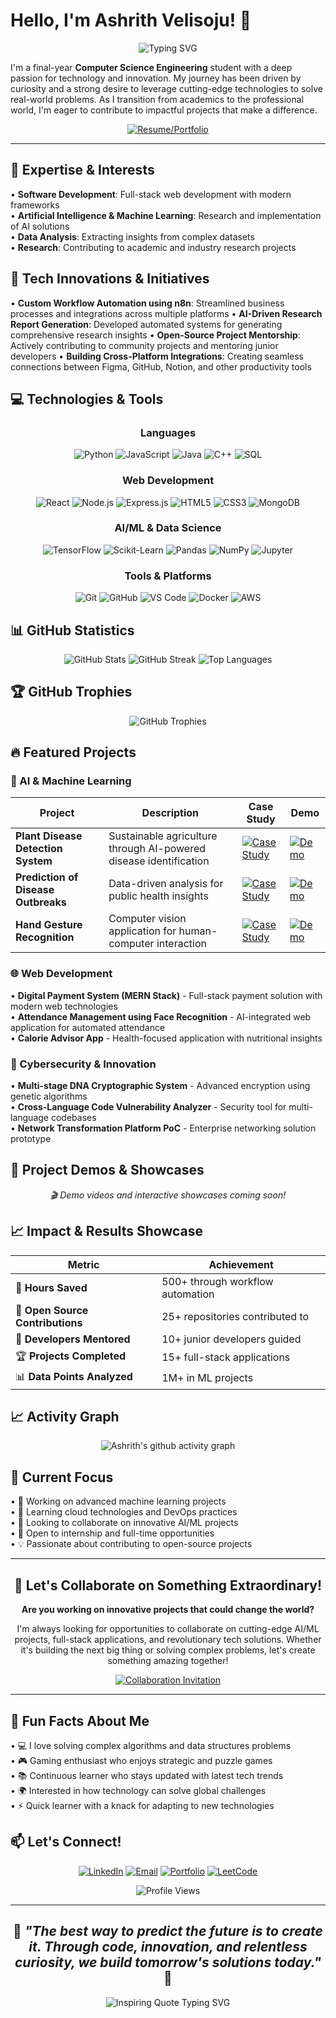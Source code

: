 # Hello, I'm Ashrith Velisoju! 👋

<div align="center">
  <img src="https://readme-typing-svg.herokuapp.com?font=Fira+Code&pause=1000&color=36BCF7&width=435&lines=Computer+Science+Engineering+Student;AI+%26+ML+Enthusiast;Full-Stack+Developer;Innovation+Driven+Problem+Solver" alt="Typing SVG" />
</div>

I'm a final-year **Computer Science Engineering** student with a deep passion for technology and innovation. My journey has been driven by curiosity and a strong desire to leverage cutting-edge technologies to solve real-world problems. As I transition from academics to the professional world, I'm eager to contribute to impactful projects that make a difference.

<div align="center">
  
[![Resume/Portfolio](https://img.shields.io/badge/📄_Interactive_Resume-Download_Now-blue?style=for-the-badge&logo=adobe-acrobat-reader&logoColor=white)](https://ashrithvelisoju.github.io/)
  
</div>

---

## 🚀 Expertise & Interests

• **Software Development**: Full-stack web development with modern frameworks  
• **Artificial Intelligence & Machine Learning**: Research and implementation of AI solutions  
• **Data Analysis**: Extracting insights from complex datasets  
• **Research**: Contributing to academic and industry research projects

## 🔬 Tech Innovations & Initiatives

• **Custom Workflow Automation using n8n**: Streamlined business processes and integrations across multiple platforms
• **AI-Driven Research Report Generation**: Developed automated systems for generating comprehensive research insights
• **Open-Source Project Mentorship**: Actively contributing to community projects and mentoring junior developers
• **Building Cross-Platform Integrations**: Creating seamless connections between Figma, GitHub, Notion, and other productivity tools

## 💻 Technologies & Tools

<div align="center">

### Languages
![Python](https://img.shields.io/badge/Python-3776AB?style=for-the-badge&logo=python&logoColor=white)
![JavaScript](https://img.shields.io/badge/JavaScript-F7DF1E?style=for-the-badge&logo=javascript&logoColor=black)
![Java](https://img.shields.io/badge/Java-ED8B00?style=for-the-badge&logo=openjdk&logoColor=white)
![C++](https://img.shields.io/badge/C%2B%2B-00599C?style=for-the-badge&logo=c%2B%2B&logoColor=white)
![SQL](https://img.shields.io/badge/SQL-4479A1?style=for-the-badge&logo=mysql&logoColor=white)

### Web Development
![React](https://img.shields.io/badge/React-20232A?style=for-the-badge&logo=react&logoColor=61DAFB)
![Node.js](https://img.shields.io/badge/Node.js-339933?style=for-the-badge&logo=nodedotjs&logoColor=white)
![Express.js](https://img.shields.io/badge/Express.js-000000?style=for-the-badge&logo=express&logoColor=white)
![HTML5](https://img.shields.io/badge/HTML5-E34F26?style=for-the-badge&logo=html5&logoColor=white)
![CSS3](https://img.shields.io/badge/CSS3-1572B6?style=for-the-badge&logo=css3&logoColor=white)
![MongoDB](https://img.shields.io/badge/MongoDB-47A248?style=for-the-badge&logo=mongodb&logoColor=white)

### AI/ML & Data Science
![TensorFlow](https://img.shields.io/badge/TensorFlow-FF6F00?style=for-the-badge&logo=tensorflow&logoColor=white)
![Scikit-Learn](https://img.shields.io/badge/scikit_learn-F7931E?style=for-the-badge&logo=scikit-learn&logoColor=white)
![Pandas](https://img.shields.io/badge/Pandas-150458?style=for-the-badge&logo=pandas&logoColor=white)
![NumPy](https://img.shields.io/badge/NumPy-013243?style=for-the-badge&logo=numpy&logoColor=white)
![Jupyter](https://img.shields.io/badge/Jupyter-F37626?style=for-the-badge&logo=jupyter&logoColor=white)

### Tools & Platforms
![Git](https://img.shields.io/badge/Git-F05032?style=for-the-badge&logo=git&logoColor=white)
![GitHub](https://img.shields.io/badge/GitHub-181717?style=for-the-badge&logo=github&logoColor=white)
![VS Code](https://img.shields.io/badge/VS_Code-007ACC?style=for-the-badge&logo=visual-studio-code&logoColor=white)
![Docker](https://img.shields.io/badge/Docker-2496ED?style=for-the-badge&logo=docker&logoColor=white)
![AWS](https://img.shields.io/badge/AWS-232F3E?style=for-the-badge&logo=amazon-aws&logoColor=white)

</div>

## 📊 GitHub Statistics

<div align="center">
  <img src="https://github-readme-stats.vercel.app/api?username=ashrithvelisoju&show_icons=true&theme=radical" alt="GitHub Stats"/>
  <img src="https://github-readme-streak-stats.herokuapp.com/?user=ashrithvelisoju&theme=radical" alt="GitHub Streak"/>
  <img src="https://github-readme-stats.vercel.app/api/top-langs/?username=ashrithvelisoju&layout=compact&theme=radical" alt="Top Languages"/>
</div>

## 🏆 GitHub Trophies

<div align="center">
  <img src="https://github-profile-trophy.vercel.app/?username=ashrithvelisoju&theme=radical&row=1&column=7" alt="GitHub Trophies"/>
</div>

## 🔥 Featured Projects

### 🤖 AI & Machine Learning

| Project | Description | Case Study | Demo |
|---------|-------------|------------|------|
| **Plant Disease Detection System** | Sustainable agriculture through AI-powered disease identification | [![Case Study](https://img.shields.io/badge/📖_Read_Case_Study-blue?style=flat-square)](#) | [![Demo](https://img.shields.io/badge/🚀_Live_Demo-green?style=flat-square)](#) |
| **Prediction of Disease Outbreaks** | Data-driven analysis for public health insights | [![Case Study](https://img.shields.io/badge/📖_Read_Case_Study-blue?style=flat-square)](#) | [![Demo](https://img.shields.io/badge/🚀_Live_Demo-green?style=flat-square)](#) |
| **Hand Gesture Recognition** | Computer vision application for human-computer interaction | [![Case Study](https://img.shields.io/badge/📖_Read_Case_Study-blue?style=flat-square)](#) | [![Demo](https://img.shields.io/badge/🚀_Live_Demo-green?style=flat-square)](#) |

### 🌐 Web Development

• **Digital Payment System (MERN Stack)** - Full-stack payment solution with modern web technologies  
• **Attendance Management using Face Recognition** - AI-integrated web application for automated attendance  
• **Calorie Advisor App** - Health-focused application with nutritional insights

### 🔐 Cybersecurity & Innovation

• **Multi-stage DNA Cryptographic System** - Advanced encryption using genetic algorithms  
• **Cross-Language Code Vulnerability Analyzer** - Security tool for multi-language codebases  
• **Network Transformation Platform PoC** - Enterprise networking solution prototype

## 🎯 Project Demos & Showcases

<div align="center">
  
*🎬 Demo videos and interactive showcases coming soon!*

<!-- Placeholder for GIFs and demo videos -->
<!-- ![Project Demo](https://via.placeholder.com/600x300/36BCF7/FFFFFF?text=Project+Demo+GIF) -->

</div>

## 📈 Impact & Results Showcase

<div align="center">

| Metric | Achievement |
|--------|-------------|
| 🚀 **Hours Saved** | 500+ through workflow automation |
| 🌟 **Open Source Contributions** | 25+ repositories contributed to |
| 👥 **Developers Mentored** | 10+ junior developers guided |
| 🏆 **Projects Completed** | 15+ full-stack applications |
| 📊 **Data Points Analyzed** | 1M+ in ML projects |

</div>

## 📈 Activity Graph

<div align="center">
  <img src="https://github-readme-activity-graph.vercel.app/graph?username=ashrithvelisoju&theme=react-dark" alt="Ashrith's github activity graph"/>
</div>

## 🎯 Current Focus

• 🔭 Working on advanced machine learning projects  
• 🌱 Learning cloud technologies and DevOps practices  
• 👯 Looking to collaborate on innovative AI/ML projects  
• 🤝 Open to internship and full-time opportunities  
• 💡 Passionate about contributing to open-source projects

---

<div align="center">
  
## 🤝 Let's Collaborate on Something Extraordinary!

**Are you working on innovative projects that could change the world?**

I'm always looking for opportunities to collaborate on cutting-edge AI/ML projects, full-stack applications, and revolutionary tech solutions. Whether it's building the next big thing or solving complex problems, let's create something amazing together!

[![Collaboration Invitation](https://img.shields.io/badge/🚀_Open_for_Collaboration-Let's_Build_Something_Amazing!-brightgreen?style=for-the-badge)](#)

</div>

---

## 🌟 Fun Facts About Me

• 💻 I love solving complex algorithms and data structures problems  
• 🎮 Gaming enthusiast who enjoys strategic and puzzle games  
• 📚 Continuous learner who stays updated with latest tech trends  
• 🌍 Interested in how technology can solve global challenges  
• ⚡ Quick learner with a knack for adapting to new technologies

## 📫 Let's Connect!

<div align="center">
  
[![LinkedIn](https://img.shields.io/badge/LinkedIn-0077B5?style=for-the-badge&logo=linkedin&logoColor=white)](https://www.linkedin.com/in/ashrithvelisoju/)
[![Email](https://img.shields.io/badge/Email-D14836?style=for-the-badge&logo=gmail&logoColor=white)](mailto:ashrithvelisoju@gmail.com)
[![Portfolio](https://img.shields.io/badge/Portfolio-000000?style=for-the-badge&logo=About.me&logoColor=white)](https://ashrithvelisoju.github.io/)
[![LeetCode](https://img.shields.io/badge/LeetCode-FFA116?style=for-the-badge&logo=leetcode&logoColor=black)](https://leetcode.com/ashrithvelisoju)

<img src="https://komarev.com/ghpvc/?username=ashrithvelisoju&color=brightgreen&style=flat-square&label=Profile+Views" alt="Profile Views"/>

</div>

---

<div align="center">
  
## 💫 *"The best way to predict the future is to create it. Through code, innovation, and relentless curiosity, we build tomorrow's solutions today."* 💫

<img src="https://readme-typing-svg.herokuapp.com?font=Fira+Code&pause=1000&color=36BCF7&center=true&width=600&lines=Turning+Ideas+Into+Reality;Through+Code+and+Innovation;Building+The+Future%2C+One+Commit+At+A+Time" alt="Inspiring Quote Typing SVG" />

</div>
